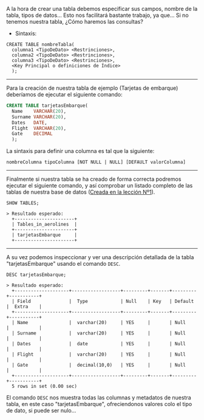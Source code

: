 A la hora de crear una tabla debemos especificar sus campos, nombre de la tabla, tipos de datos... Esto nos facilitará bastante trabajo, ya que... Si no tenemos nuestra tabla, ¿Cómo haremos las consultas?

* Sintaxis:
```
CREATE TABLE nombreTabla(
  columna1 <TipoDeDato> <Restrinciones>,
  columna2 <TipoDeDato> <Restrinciones>,
  columna3 <TipoDeDato> <Restrinciones>,
  <Key Principal o definiciones de Índice>
  );
```

---

Para la creación de nuestra tabla de ejemplo (Tarjetas de embarque) deberíamos de ejecutar el siguiente comando:
```sql
CREATE TABLE tarjetasEmbarque(
  Name    VARCHAR(20),
  Surname VARCHAR(20),
  Dates   DATE,
  Flight  VARCHAR(20),
  Gate    DECIMAL
  );
```

La sintaxis para definir una columna es tal que la siguiente:
```
nombreColumna tipoColumna [NOT NULL | NULL] [DEFAULT valorColumna]
```
---

Finalmente si nuestra tabla se ha creado de forma correcta podremos ejecutar el siguiente comando, y así comprobar un listado completo de las tablas de nuestra base de datos ([Creada en la lección Nº1](https://github.com/chiquidev/SQL-Guide/tree/main/Lesson1%20-%20Create%20Database)).

```
SHOW TABLES;

> Resultado esperado:
  +----------------------+
  | Tables_in_aerolines  |
  +----------------------+
  | tarjetasEmbarque     |
  +----------------------+
```

---

A su vez podemos inspeccionar y ver una descripción detallada de la tabla "tarjetasEmbarque" usando el comando `DESC`.

```
DESC tarjetasEmbarque;

> Resultado esperado:
  +--------------------+------------------+---------+-------+---------+-----------+
  | Field              |  Type            | Null    | Key   | Default |  Extra    |
  +--------------------+------------------+---------+-------+---------+-----------+
  | Name               |  varchar(20)     | YES     |       | Null    |           |
  | Surname	           |  varchar(20)     | YES     |       | Null    |           |
  | Dates 	           |  date            | YES     |       | Null    |           |
  | Flight 	           |  varchar(20)     | YES     |       | Null    |           |
  | Gate   	           |  decimal(10,0)   | YES     |       | Null    |           |
  +--------------------+------------------+---------+-------+---------+-----------+
  5 rows in set (0.00 sec)
```

El comando `DESC` nos muestra todas las columnas y metadatos de nuestra tabla, en este caso "tarjetasEmbarque", ofreciendonos valores colo el tipo de dato, si puede ser nulo...
